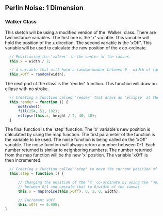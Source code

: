 ## Perlin Noise: 1 Dimension

### Walker Class
This sketch will be using a modified version of the 'Walker' class. There are two instance variables. The first one is the 'x' variable. This variable will hold the position of the x direction. The second variable is the 'xOff'. This variable will be used to calculate the new position of the x co-ordinate.

```js
  // Positioning the 'walker' in the center of the canvas
  this.x = width / 2;

  // A variable that will hold a random number between 0 - width of canvas
  this.xOff = random(width);
```

The next part of the class is the 'render' function. This function will draw an ellipse with no stroke.

```js
  // Creating a function called 'render' that draws an 'ellipse' at the given co-ordinates
  this.render = function () {
      noStroke();
      fill(254, 51, 102);
      ellipse(this.x, height / 2, 40, 40);
  }
```

The final function is the 'step' function. The 'x' variable's new position is calculated by using the map function. The first parameter of the function is the variable to be used.
The noise function is being called on the 'xOff' variable. The noise function will always return a number between 0-1. Each number returned is similar to neighboring numbers. The number returned from the map function will be the new 'x' position. The variable 'xOff' is then incremented.

```js
  // Creating a function called 'step' to move the current position of the 'ellipse'
  this.step = function () {

      // Changing the position of the 'x' co-ordinate by using the 'noise' function to return a number
      // between 0/1 and upscale that to 0/width of the canvas
      this.x = map(noise(this.xOff), 0, 1, 0, width);

      // Increment xOff
      this.xOff += 0.005;
}
```
